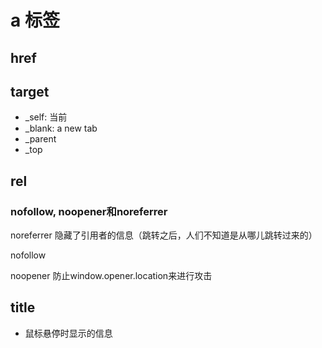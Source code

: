 # a 标签



## href



## target

- _self: 当前
- _blank: a new tab
- _parent
- _top



## rel

### nofollow, noopener和noreferrer

noreferrer 隐藏了引用者的信息（跳转之后，人们不知道是从哪儿跳转过来的）

nofollow 

noopener 防止window.opener.location来进行攻击

## title

- 鼠标悬停时显示的信息